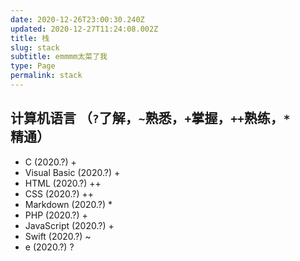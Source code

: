 ```yaml
---
date: 2020-12-26T23:00:30.240Z
updated: 2020-12-27T11:24:08.002Z
title: 栈
slug: stack
subtitle: emmmm太菜了我
type: Page
permalink: stack
---
```


## 计算机语言 （`?`了解，`~`熟悉，`+`掌握，`++`熟练，`*`精通）

- C (2020.?) +
- Visual Basic (2020.?) +
- HTML (2020.?) ++
- CSS (2020.?) ++
- Markdown (2020.?) *
- PHP (2020.?) +
- JavaScript (2020.?) +
- Swift (2020.?) ~
- e (2020.?) ?